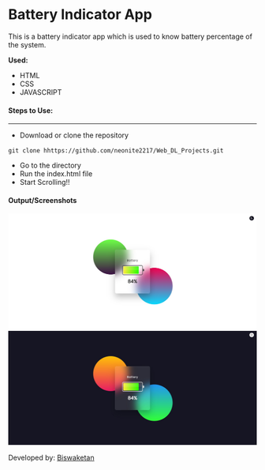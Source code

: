 # Battery Indicator App

This is a battery indicator app which is used to know battery percentage of the system.

**Used:**

- HTML
- CSS
- JAVASCRIPT

#### Steps to Use:

---

- Download or clone the repository

```
git clone hhttps://github.com/neonite2217/Web_DL_Projects.git
```

- Go to the directory
- Run the index.html file
- Start Scrolling!!

#### Output/Screenshots

![battery-indicator](light.jpg)
![battery-indicator](dark.jpg)

Developed by: [Biswaketan
](https://github.com/neonite2217)
